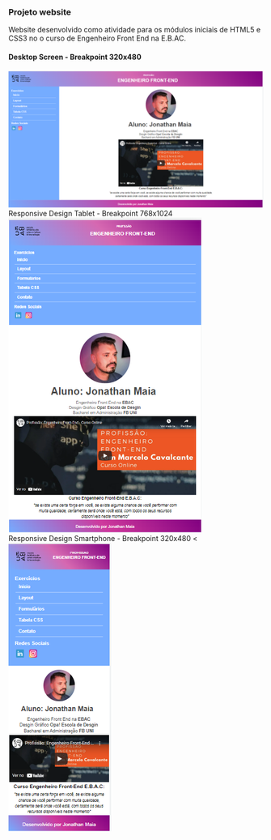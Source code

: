 ### Projeto website

Website desenvolvido como atividade para os módulos iniciais de HTML5 e CSS3 no o curso de Engenheiro Front End na E.B.AC.

#### Desktop Screen - Breakpoint 320x480

<div style="display:inline_block">
<img alt="Imagem do projeto" src="https://github.com/jonathanppmaia/websiteebac/blob/main/image/desktopprojeto01.PNG?raw=true" >
</div>
 Responsive Design Tablet -  Breakpoint 768x1024
<div style="display:inline_block">
<img alt=" Versão Tablet" src="https://github.com/jonathanppmaia/websiteebac/blob/main/image/tabletProjeto01.PNG?raw=true" >
</div>
Responsive Design Smartphone - Breakpoint 320x480
<<div style="display:inline_block">
<img alt="Versão Smart Phone" src="https://github.com/jonathanppmaia/websiteebac/blob/main/image/SmartProjeto01.PNG?raw=true" >
</div>
